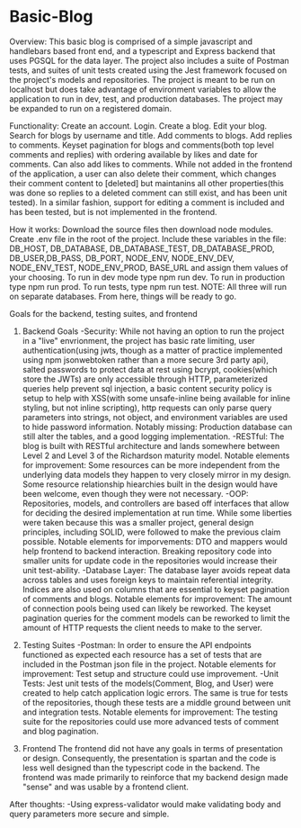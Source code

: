 # Basic-Blog
Overview:
This basic blog is comprised of a simple javascript and handlebars based front end, and a typescript and Express backend that uses PGSQL for the data layer. The project 
also includes a suite of Postman tests, and suites of unit tests created using the Jest framework focused on the project's models and repositories. The project is meant to 
be run on localhost but does take advantage of environment variables to allow the application to run in dev, test, and production databases. The project may be expanded
to run on a registered domain.

Functionality:
Create an account. Login. Create a blog. Edit your blog. Search for blogs by username and title. Add comments to blogs. Add replies to comments. Keyset pagination for 
blogs and comments(both top level comments and replies) with ordering available by likes and date for comments. Can also add likes to comments. While not added in the 
frontend of the application, a user can also delete their comment, which changes their comment content to [deleted] but maintanins all other properties(this was done
so replies to a deleted comment can still exist, and has been unit tested). In a similar fashion, support for editing a comment is included and has been tested, but is not
implemented in the frontend. 

How it works:
Download the source files then download node modules. Create .env file in the root of the project. Include these variables in the file: DB_HOST, DB_DATABASE, DB_DATABASE_TEST, 
DB_DATABASE_PROD, DB_USER,DB_PASS, DB_PORT, NODE_ENV, NODE_ENV_DEV, NODE_ENV_TEST, NODE_ENV_PROD, BASE_URL and assign them values of your choosing. To run in dev mode type
npm run dev. To run in production type npm run prod. To run tests, type npm run test. NOTE: All three will run on separate databases. From here, things will be ready to go.


Goals for the backend, testing suites, and frontend
1. Backend Goals
  -Security: While not having an option to run the project in a "live" envrionment, the project has basic rate limiting, user authentication(using jwts, though
             as a matter of practice implemented using npm jsonwebtoken rather than a more secure 3rd party api), salted passwords to protect data at rest using bcrypt, 
             cookies(which store the JWTs) are only accessible through HTTP, parameterized queries help prevent sql injection, a basic content security policy is setup to help                with XSS(with some unsafe-inline being available for inline styling, but not inline scripting), http requests can only parse query parameters into strings,
             not object, and environment variables are used to hide password information. 
             Notably missing: Production database can still alter the tables, and a good logging implementation. 
   -RESTful: The blog is built with RESTful architecture and lands somewhere between Level 2 and Level 3 of the Richardson maturity model.
             Notable elements for improvement: Some resources can be more independent from the underlying data models they happen to very closely mirror in my design. 
                                               Some resource relationship hiearchies built in the design would have been welcome, even though they were not necessary.
  -OOP: Repositories, models, and controllers are based off interfaces that allow for deciding the desired implementation at run time. While some liberties were 
                  taken because this was a smaller project, general design principles, including SOLID, were followed to make the previous claim possible.
              Notable elements for imporvements: DTO and mappers would help frontend to backend interaction. Breaking repository code into smaller units for update
                                                 code in the repositories would increase their unit test-ability. 
  -Database Layer: The database layer avoids repeat data across tables and uses foreign keys to maintain referential integrity. Indices are also used on columns
                   that are essential to keyset pagination of comments and blogs.
                   Notable elements for improvement: The amount of connection pools being used can likely be reworked. The keyset pagination queries for the comment models can 
                   be reworked to limit the amount of HTTP requests the client needs to make to the server.

2. Testing Suites
   -Postman: In order to ensure the API endpoints functioned as expected each resource has a set of tests that are included in the Postman json file in the project.
             Notable elements for improvement: Test setup and structure could use improvement.
   -Unit Tests: Jest unit tests of the models(Comment, Blog, and User) were created to help catch application logic errors. The same is true for tests of the
                repositories, though these tests are a middle ground between unit and integration tests. 
                Notable elements for improvement: The testing suite for the repositories could use more advanced tests of comment and blog pagination.
   

3. Frontend
   The frontend did not have any goals in terms of presentation or design. Consequently, the presentation is spartan and the code is less well designed than the typescript 
   code in the backend. The frontend was made primarily to reinforce that my backend design made "sense" and was usable by a frontend client. 
   
   

After thoughts:
   -Using express-validator would make validating body and query parameters more secure and simple.

